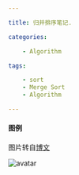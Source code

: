 ```yaml
---

title: 归并排序笔记.

categories:

    - Algorithm

tags:

    - sort
    - Merge Sort
    - Algorithm

---
```


#### 图例
图片转自[博文](https://blog.csdn.net/yushiyi6453/article/details/76407640)

![avatar](https://img-blog.csdn.net/20161009190940095)